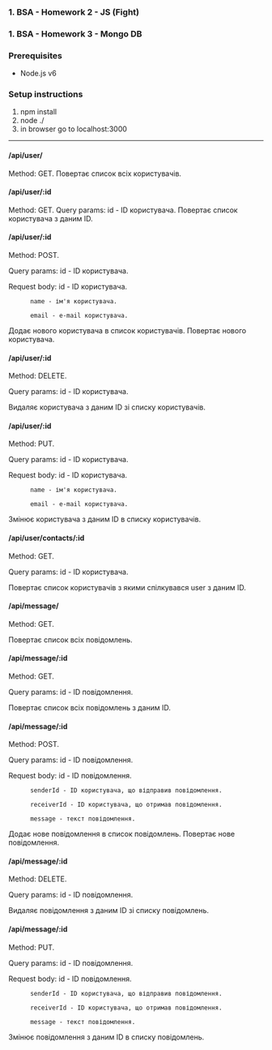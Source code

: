 ### 1. BSA - Homework 2 - JS (Fight)
### 1. BSA - Homework 3 - Mongo DB


### Prerequisites
- Node.js v6

### Setup instructions
1. npm install
1. node ./
1. in browser go to localhost:3000
***

#### /api/user/
Method: GET.
Повертає список всіх користувачів.

#### /api/user/:id
Method: GET.
Query params: id - ID користувачa.
Повертає список користувача з даним ID.

#### /api/user/:id
Method: POST.

Query params: id - ID користувачa.

Request body: id - ID користувачa.

	      name - ім'я користувачa.
	      
	      email - e-mail користувачa.
	      
Додає нового користувача в список користувачів. Повертає нового користувача.

#### /api/user/:id
Method: DELETE.

Query params: id - ID користувачa.

Видаляє користувача з даним ID зі списку користувачів.

#### /api/user/:id
Method: PUT.

Query params: id - ID користувачa.

Request body: id - ID користувачa.

	      name - ім'я користувачa.
	      
	      email - e-mail користувачa.
	      
Змінює користувача з даним ID в списку користувачів.

#### /api/user/contacts/:id
Method: GET.

Query params: id - ID користувачa.

Повертає список користувачів з якими спілкувався user з даним ID.

#### /api/message/
Method: GET.

Повертає список всіх повідомлень.

#### /api/message/:id
Method: GET.

Query params: id - ID повідомлення.

Повертає список всіх повідомлень з даним ID.

#### /api/message/:id
Method: POST.

Query params: id - ID повідомлення.

Request body: id - ID повідомлення.

	      senderId - ID користувачa, що відправив повідомлення.
	      
	      receiverId - ID користувачa, що отримав повідомлення.
	      
	      message - текст повідомлення.
	      
Додає нове повідомлення в список повідомлень. Повертає нове повідомлення.

#### /api/message/:id
Method: DELETE.

Query params: id - ID повідомлення.

Видаляє повідомлення з даним ID зі списку повідомлень.

#### /api/message/:id
Method: PUT.

Query params: id - ID повідомлення.

Request body: id - ID повідомлення.

	      senderId - ID користувачa, що відправив повідомлення.
	      
	      receiverId - ID користувачa, що отримав повідомлення.
	      
	      message - текст повідомлення.
	      
Змінює повідомлення з даним ID в списку повідомлень.
